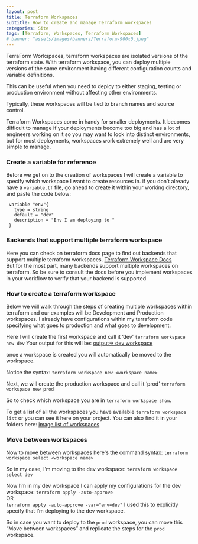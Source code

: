 ```yaml
---
layout: post
title: Terraform Workspaces
subtitle: How to create and manage Terraform workspaces
categories: Site
tags: [Terraform, Workspaces, Terraform Workspaces]
# banner: "assets/images/banners/Terraform-900x0.jpeg"
---
```



TerraForm Workspaces, terraform workspaces are isolated versions of the terraform state. 
With terraform workspace, you can deploy multiple versions of the same environment having different configuration counts and variable definitions.<br/>

This can be useful when you need to deploy to either staging, testing or production environment without affecting other environments.<br/>

Typically, these workspaces will be tied to branch names and source control.<br/>

Terraform Workspaces come in handy for smaller deployments. It becomes difficult to manage if your deployments become too big and has a lot of engineers working on it so you may want to look into distinct environments, but for most deployments, workspaces work extremely well and are very simple to manage.<br/>


### Create a variable for reference
Before we get on to the creation of workspaces I will create a variable to specify which workspace I want to create resources in. if you don’t already have a `variable.tf` file, go ahead to create it within your working directory, and paste the code below: 
```
 variable "env"{
   type = string
   default = "dev"
   description = "Env I am deploying to "
 }
```


### Backends that support multiple terraform workspace
Here you can check on terraform docs page to find out backends that support multiple terraform workspaces. [Terraform Workspace Docs](https://developer.hashicorp.com/terraform/language/state/workspaces) <br/>
But for the most part, many backends support multiple workspaces on terraform.
So be sure to consult the docs before you implement workspaces in your workflow to verify that your backend is supported


### How to create a terraform workspace
Below we will walk through the steps of creating multiple workspaces within terraform and our examples will be Development and Production workspaces. I already have configurations within my terraform code specifying what goes to production and what goes to development.<br/>

Here I will create the first workspace and call it ‘dev’
`terraform workspace new dev`
Your output for this will be:
[output=> dev workspace](/assets/images/banners/created-dev-workspace.jpg)

once a workspace is created you will automatically be moved to the workspace. <br/>

Notice the syntax: `terraform workspace new <workspace name>`

Next, we will create the production workspace and call it ‘prod’ 
`terraform workspace new prod`


So to check which workspace you are in `terraform workspace show`. <br/>

To get a list of all the workspaces you have available `terraform workspace list` or you can see it here on your project. You can also find it in your folders here:
[image list of workspaces](/assets/images/banners/list-workspaces-folder.jpg)

### Move between workspaces
Now to move between workspaces here's the command syntax: 
`terraform workspace select <workspace name>`

So in my case, I’m moving to the dev workspace: `terraform workspace select dev` <br/>

Now I’m in my dev workspace I can apply my configurations for the dev workspace: 
`terraform apply -auto-approve` <br/>
OR <br/>
`terraform apply -auto-approve -var="env=dev"` I used this to explicitly specify that I’m deploying to the dev workspace.<br/>

So in case you want to deploy to the `prod` workspace, you can move this “Move between workspaces” and replicate the steps for the `prod` workspace.
